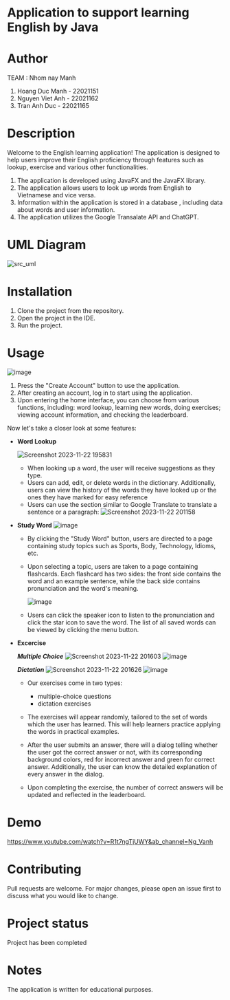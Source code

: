 
# Application to support learning English by Java
# Author
TEAM : Nhom nay Manh
1. Hoang Duc Manh - 22021151
2. Nguyen Viet Anh - 22021162
3. Tran Anh Duc - 22021165
# Description
Welcome to the English learning application! 
The application is designed to help users improve their English proficiency through features such as lookup, exercise and various other functionalities.
1. The application is developed using JavaFX and the JavaFX library.
2. The application allows users to look up words from English to Vietnamese and vice versa.
3. Information within the application is stored in a database , including data about words and user information.
4. The application utilizes the Google Transalate API and ChatGPT.

# UML Diagram
![src_uml](https://github.com/mikebilly/dictionaryEn-Vi/assets/55441313/f8bed12f-5fe5-40e7-b7d1-c3b7a3288365)

# Installation
1. Clone the project from the repository.
2. Open the project in the IDE.
3. Run the project.

# Usage
![image](https://github.com/mikebilly/dictionaryEn-Vi/assets/55441313/609398fc-462f-420c-833a-d59711bd6e60)

1. Press the "Create Account" button to use the application.
2. After creating an account, log in to start using the application.
3. Upon entering the home interface, you can choose from various functions, including: word lookup, learning new words, doing exercises; viewing account information, and checking the leaderboard.

Now let's take a closer look at some features:

- **Word Lookup**


  ![Screenshot 2023-11-22 195831](https://github.com/mikebilly/dictionaryEn-Vi/assets/113889413/ae415d1f-77e1-44c4-ad31-6792d6ce0cda)
  
  - When looking up a word, the user will receive suggestions as they type.
  - Users can add, edit, or delete words in the dictionary. Additionally, users can view the history of the words they have looked up or the ones they have marked for easy reference
  - Users can use the section similar to Google Translate to translate a sentence or a paragraph:
    ![Screenshot 2023-11-22 201158](https://github.com/mikebilly/dictionaryEn-Vi/assets/113889413/15f965f1-00e4-44fe-b164-ada115b970ba)

- **Study Word**
  ![image](https://github.com/mikebilly/dictionaryEn-Vi/assets/55441313/93b9848a-e0dc-4098-a228-9a1b0cfe84c5)

  - By clicking the "Study Word" button, users are directed to a page containing study topics such as Sports, Body, Technology, Idioms, etc.
  - Upon selecting a topic, users are taken to a page containing flashcards. Each flashcard has two sides: the front side contains the word and an example sentence, while the back side contains pronunciation and the word's meaning.
    
    ![image](https://github.com/mikebilly/dictionaryEn-Vi/assets/55441313/8811ad06-6b1c-4480-95fa-efd59e991575)

  - Users can click the speaker icon to listen to the pronunciation and click the star icon to save the word. The list of all saved words can be viewed by clicking the menu button.
    
- **Excercise**
  

	***Multiple Choice***
  ![Screenshot 2023-11-22 201603](https://github.com/mikebilly/dictionaryEn-Vi/assets/113889413/bb241b78-38a8-4bc5-b4fb-7097b0f994bc)
  ![image](https://github.com/mikebilly/dictionaryEn-Vi/assets/29500216/abecdc52-33cb-4da5-a692-d6d3861f8185)

   
   	***Dictation***
  ![Screenshot 2023-11-22 201626](https://github.com/mikebilly/dictionaryEn-Vi/assets/113889413/6e0e3839-37ad-43d9-b917-086607c57d18)
  ![image](https://github.com/mikebilly/dictionaryEn-Vi/assets/29500216/af6649b3-b53f-41bc-aa94-8bf81ff7cf7b)

  - Our exercises come in two types: 
	* multiple-choice questions
	* dictation exercises
	  
  - The exercises will appear randomly, tailored to the set of words which the user has learned. This will help learners practice applying the words in practical examples.
  - After the user submits an answer, there will a dialog telling whether the user got the correct answer or not, with its corresponding background colors, red for incorrect answer and green for correct answer. Additionally, the user can know the detailed explanation of every answer in the dialog.
  - Upon completing the exercise, the number of correct answers will be updated and reflected in the leaderboard.


# Demo
 https://www.youtube.com/watch?v=R1t7ngTjUWY&ab_channel=Ng_Vanh
# Contributing
Pull requests are welcome. For major changes, please open an issue first to discuss what you would like to change.

# Project status
Project has been completed

# Notes
The application is written for educational purposes.
